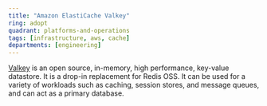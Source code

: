 ```yaml
---
title: "Amazon ElastiCache Valkey"
ring: adopt
quadrant: platforms-and-operations
tags: [infrastructure, aws, cache]
departments: [engineering]
---
```

[Valkey](https://valkey.io/) is an open source, in-memory, high performance, key-value datastore. 
It is a drop-in replacement for Redis OSS. 
It can be used for a variety of workloads such as caching, session stores, and message queues, and can act as a primary database.
